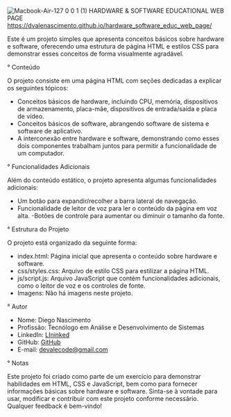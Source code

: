 ![Macbook-Air-127 0 0 1 (1)](https://github.com/DVALENASCIMENTO/hardware_software_educ_web_page/assets/105137007/982dddc0-6be3-4806-997a-612cc4510b33)
HARDWARE & SOFTWARE EDUCATIONAL WEB PAGE
https://dvalenascimento.github.io/hardware_software_educ_web_page/

Este é um projeto simples que apresenta conceitos básicos sobre hardware e software, oferecendo uma estrutura de página HTML e estilos CSS para demonstrar esses conceitos de forma visualmente agradável.

° Conteúdo

O projeto consiste em uma página HTML com seções dedicadas a explicar os seguintes tópicos:

- Conceitos básicos de hardware, incluindo CPU, memória, dispositivos de armazenamento, placa-mãe, dispositivos de entrada/saída e placa de vídeo.
- Conceitos básicos de software, abrangendo software de sistema e software de aplicativo.
- A interconexão entre hardware e software, demonstrando como esses dois componentes trabalham juntos para permitir a funcionalidade de um computador.

° Funcionalidades Adicionais

Além do conteúdo estático, o projeto apresenta algumas funcionalidades adicionais:

- Um botão para expandir/recolher a barra lateral de navegação.
- Funcionalidade de leitor de voz para ler o conteúdo da página em voz alta.
-Botões de controle para aumentar ou diminuir o tamanho da fonte.

° Estrutura do Projeto

O projeto está organizado da seguinte forma:

- index.html: Página inicial que apresenta o conteúdo sobre hardware e software.
- css/styles.css: Arquivo de estilo CSS para estilizar a página HTML.
- js/script.js: Arquivo JavaScript que contém funcionalidades adicionais, como o leitor de voz e os controles de fonte.
- Imagens: Não há imagens neste projeto.
  
° Autor

- Nome: Diego Nascimento
- Profissão: Tecnólogo em Análise e Desenvolvimento de Sistemas
- LinkedIn: [LIninked](https://www.linkedin.com/in/diego-vale-do-nascimento-48212215b/)
- GitHub: [GitHub](https://github.com/DVALENASCIMENTO)
- E-mail: devalecode@gmail.com
  
° Notas

Este projeto foi criado como parte de um exercício para demonstrar habilidades em HTML, CSS e JavaScript, bem como para fornecer informações básicas sobre hardware e software. Sinta-se à vontade para usar, modificar e contribuir com este projeto conforme necessário. Qualquer feedback é bem-vindo!
